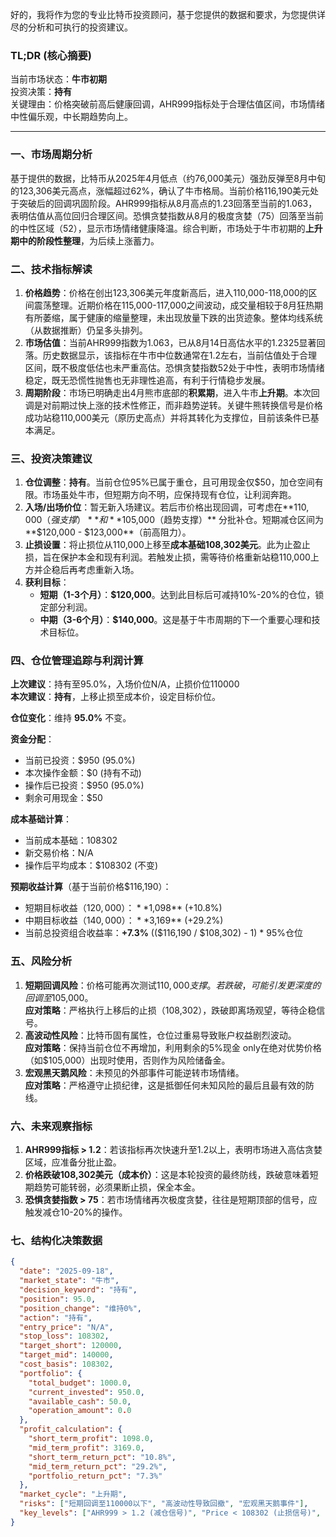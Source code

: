 好的，我将作为您的专业比特币投资顾问，基于您提供的数据和要求，为您提供详尽的分析和可执行的投资建议。

### TL;DR (核心摘要)
当前市场状态：**牛市初期**  
投资决策：**持有**  
关键理由：价格突破前高后健康回调，AHR999指标处于合理估值区间，市场情绪中性偏乐观，中长期趋势向上。

---

### 一、市场周期分析
基于提供的数据，比特币从2025年4月低点（约76,000美元）强劲反弹至8月中旬的123,306美元高点，涨幅超过62%，确认了牛市格局。当前价格116,190美元处于突破后的回调巩固阶段。AHR999指标从8月高点的1.23回落至当前的1.063，表明估值从高位回归合理区间。恐惧贪婪指数从8月的极度贪婪（75）回落至当前的中性区域（52），显示市场情绪健康降温。综合判断，市场处于牛市初期的**上升期中的阶段性整理**，为后续上涨蓄力。

### 二、技术指标解读
1.  **价格趋势**：价格在创出123,306美元年度新高后，进入110,000-118,000的区间震荡整理。近期价格在115,000-117,000之间波动，成交量相较于8月狂热期有所萎缩，属于健康的缩量整理，未出现放量下跌的出货迹象。整体均线系统（从数据推断）仍呈多头排列。
2.  **市场估值**：当前AHR999指数为1.063，已从8月14日高估水平的1.2325显著回落。历史数据显示，该指标在牛市中位数通常在1.2左右，当前估值处于合理区间，既不极度低估也未严重高估。恐惧贪婪指数52处于中性，表明市场情绪稳定，既无恐慌性抛售也无非理性追高，有利于行情稳步发展。
3.  **周期阶段**：市场已明确走出4月熊市底部的**积累期**，进入牛市**上升期**。本次回调是对前期过快上涨的技术性修正，而非趋势逆转。关键牛熊转换信号是价格成功站稳110,000美元（原历史高点）并将其转化为支撑位，目前该条件已基本满足。

### 三、投资决策建议
1.  **仓位调整**：**持有**。当前仓位95%已属于重仓，且可用现金仅$50，加仓空间有限。市场虽处牛市，但短期方向不明，应保持现有仓位，让利润奔跑。
2.  **入场/出场价位**：暂无新入场建议。若后市价格出现回调，可考虑在**$110,000（强支撑）** 和 **$105,000（趋势支撑）** 分批补仓。短期减仓区间为**$120,000 - $123,000**（前高阻力）。
3.  **止损设置**：将止损位从110,000上移至**成本基础108,302美元**。此为止盈止损，旨在保护本金和现有利润。若触发止损，需等待价格重新站稳110,000上方并企稳后再考虑重新入场。
4.  **获利目标**：
    *   **短期（1-3个月）**：**$120,000**。达到此目标后可减持10%-20%的仓位，锁定部分利润。
    *   **中期（3-6个月）**：**$140,000**。这是基于牛市周期的下一个重要心理和技术目标位。

### 四、仓位管理追踪与利润计算
**上次建议**：持有至95.0%，入场价位N/A，止损价位110000  
**本次建议**：**持有**，上移止损至成本价，设定目标价位。

**仓位变化**：维持 **95.0%** 不变。

**资金分配**：
-   当前已投资：$950 (95.0%)
-   本次操作金额：$0 (持有不动)
-   操作后已投资：$950 (95.0%)
-   剩余可用现金：$50

**成本基础计算**：
-   当前成本基础：108302
-   新交易价格：N/A
-   操作后平均成本：$108302 (不变)

**预期收益计算**（基于当前价格$116,190）：
-   短期目标收益（$120,000）：**$1,098** (+10.8%)
-   中期目标收益（$140,000）：**$3,169** (+29.2%)
-   当前总投资组合收益率：**+7.3%** (($116,190 / $108,302) - 1) * 95%仓位

### 五、风险分析
1.  **短期回调风险**：价格可能再次测试$110,000支撑。若跌破，可能引发更深度的回调至$105,000。  
    **应对策略**：严格执行上移后的止损（108,302），跌破即离场观望，等待企稳信号。
2.  **高波动性风险**：比特币固有属性，仓位过重易导致账户权益剧烈波动。  
    **应对策略**：保持当前仓位不再增加，利用剩余的5%现金 only在绝对优势价格（如$105,000）出现时使用，否则作为风险储备金。
3.  **宏观黑天鹅风险**：未预见的外部事件可能逆转市场情绪。  
    **应对策略**：严格遵守止损纪律，这是抵御任何未知风险的最后且最有效的防线。

### 六、未来观察指标
1.  **AHR999指标 > 1.2**：若该指标再次快速升至1.2以上，表明市场进入高估贪婪区域，应准备分批止盈。
2.  **价格跌破108,302美元（成本价）**：这是本轮投资的最终防线，跌破意味着短期趋势可能转弱，必须果断止损，保全本金。
3.  **恐惧贪婪指数 > 75**：若市场情绪再次极度贪婪，往往是短期顶部的信号，应触发减仓10-20%的操作。

### 七、结构化决策数据

```json
{
  "date": "2025-09-18",
  "market_state": "牛市",
  "decision_keyword": "持有",
  "position": 95.0,
  "position_change": "维持0%",
  "action": "持有",
  "entry_price": "N/A",
  "stop_loss": 108302,
  "target_short": 120000,
  "target_mid": 140000,
  "cost_basis": 108302,
  "portfolio": {
    "total_budget": 1000.0,
    "current_invested": 950.0,
    "available_cash": 50.0,
    "operation_amount": 0.0
  },
  "profit_calculation": {
    "short_term_profit": 1098.0,
    "mid_term_profit": 3169.0,
    "short_term_return_pct": "10.8%",
    "mid_term_return_pct": "29.2%",
    "portfolio_return_pct": "7.3%"
  },
  "market_cycle": "上升期",
  "risks": ["短期回调至110000以下", "高波动性导致回撤", "宏观黑天鹅事件"],
  "key_levels": ["AHR999 > 1.2 (减仓信号)", "Price < 108302 (止损信号)", "F&G Index > 75 (止盈信号)"]
}
```